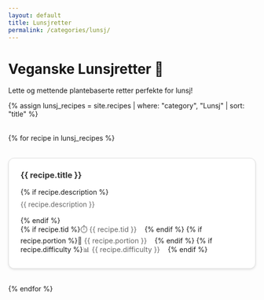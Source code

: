 ```yaml
---
layout: default
title: Lunsjretter
permalink: /categories/lunsj/
---
```


# Veganske Lunsjretter 🥗

Lette og mettende plantebaserte retter perfekte for lunsj!

{% assign lunsj_recipes = site.recipes | where: "category", "Lunsj" | sort: "title" %}

<div class="recipes-grid">
{% for recipe in lunsj_recipes %}
  <div class="recipe-card">
    <h3><a href="{{ recipe.url | relative_url }}">{{ recipe.title }}</a></h3>
    {% if recipe.description %}
      <p class="description">{{ recipe.description }}</p>
    {% endif %}
    <div class="recipe-meta">
      {% if recipe.tid %}<span class="time">⏱️ {{ recipe.tid }}</span>{% endif %}
      {% if recipe.portion %}<span class="portions">👥 {{ recipe.portion }}</span>{% endif %}
      {% if recipe.difficulty %}<span class="difficulty">📊 {{ recipe.difficulty }}</span>{% endif %}
    </div>
  </div>
{% endfor %}
</div>

<style>
.recipes-grid {
  display: grid;
  grid-template-columns: repeat(auto-fit, minmax(300px, 1fr));
  gap: 2rem;
  margin: 2rem 0;
}

.recipe-card {
  border: 1px solid #ddd;
  border-radius: 12px;
  padding: 1.5rem;
  background: white;
  box-shadow: 0 2px 4px rgba(0,0,0,0.1);
}

.recipe-card h3 {
  margin: 0 0 1rem 0;
}

.recipe-card a {
  text-decoration: none;
  color: #333;
}

.recipe-card a:hover {
  color: #007acc;
}

.description {
  color: #666;
  margin: 0.5rem 0 1rem 0;
}

.recipe-meta span {
  margin-right: 1rem;
  font-size: 0.9rem;
  color: #666;
}
</style>
